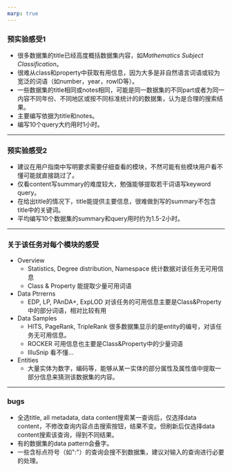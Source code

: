 ```yaml
---
marp: true
---
```


### 预实验感受1
- 很多数据集的title已经高度概括数据集内容，如*Mathematics Subject Classification*。
- 很难从class和property中获取有用信息，因为大多是非自然语言词语或较为宽泛的词语（如number，year，rowID等）。
- 一些数据集的title相同或notes相同，可能是同一数据集的不同part或者为同一内容不同年份、不同地区或按不同标准统计的的数据集，认为是合理的搜索结果。
- 主要编写依据为title和notes。
- 编写10个query大约用时1小时。

---

### 预实验感受2
- 建议在用户指南中写明要求需要仔细查看的模块，不然可能有些模块用户看不懂可能就直接跳过了。
- 仅看content写summary的难度较大，勉强能够提取若干词语写keyword query。
- 在给出title的情况下，title能提供主要信息，很难做到写的summary不包含title中的关键词。
- 平均编写10个数据集的summary和query用时约为1.5-2小时。

---

### 关于该任务对每个模块的感受
- Overview
    - Statistics, Degree distribution, Namespace   统计数据对该任务无可用信息
    - Class & Property    能提取少量可用词语
- Data Ptrrerns
    - EDP, LP, PAnDA+, ExpLOD   对该任务的可用信息主要是Class&Property中的部分词语，相对比较有用
- Data Samples
    - HITS, PageRank, TripleRank    很多数据集显示的是entity的编号，对该任务无可用信息。
    - ROCKER    可用信息也主要是Class&Property中的少量词语
    - IlluSnip  看不懂...
- Entities
    - 大量实体为数字，编码等，能够从某一实体的部分属性及属性值中提取一部分信息来猜测该数据集的内容。

---
### bugs
- 全选title, all metadata, data content搜索某一查询后，仅选择data content，不修改查询内容点击搜索按钮，结果不变。但刷新后仅选择data content搜索该查询，得到不同结果。
- 有的数据集的data pattern会叠字。
- 一些含标点符号（如":"）的查询会搜不到数据集，建议对输入的查询进行必要的处理。